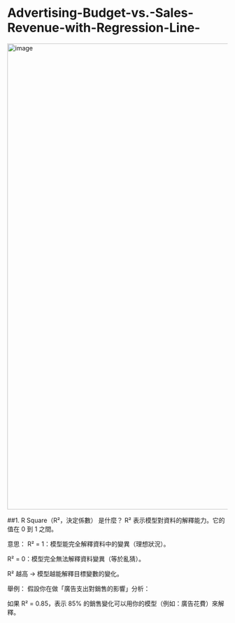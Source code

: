 # Advertising-Budget-vs.-Sales-Revenue-with-Regression-Line-

<img width="1064" alt="image" src="https://github.com/user-attachments/assets/fcf6aea7-ddd5-4414-a9e8-c86a958b68fb" />



##1. R Square（R²，決定係數）
是什麼？
R² 表示模型對資料的解釋能力。它的值在 0 到 1 之間。

意思：
R² = 1：模型能完全解釋資料中的變異（理想狀況）。

R² = 0：模型完全無法解釋資料變異（等於亂猜）。

R² 越高 → 模型越能解釋目標變數的變化。

舉例：
假設你在做「廣告支出對銷售的影響」分析：

如果 R² = 0.85，表示 85% 的銷售變化可以用你的模型（例如：廣告花費）來解釋。
